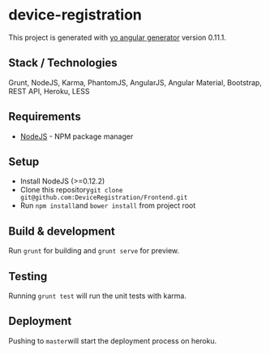 # device-registration

This project is generated with [yo angular generator](https://github.com/yeoman/generator-angular)
version 0.11.1.

## Stack / Technologies
Grunt, NodeJS, Karma, PhantomJS, AngularJS, Angular Material, Bootstrap, REST API, Heroku, LESS

## Requirements

* [NodeJS](https://nodejs.org/download/) - NPM package manager

## Setup

* Install NodeJS (>=0.12.2)
* Clone this repository```git clone git@github.com:DeviceRegistration/Frontend.git```
* Run ```npm install```and ```bower install``` from project root

## Build & development

Run `grunt` for building and `grunt serve` for preview.

## Testing

Running `grunt test` will run the unit tests with karma.

## Deployment

Pushing to `master`will start the deployment process on heroku.

